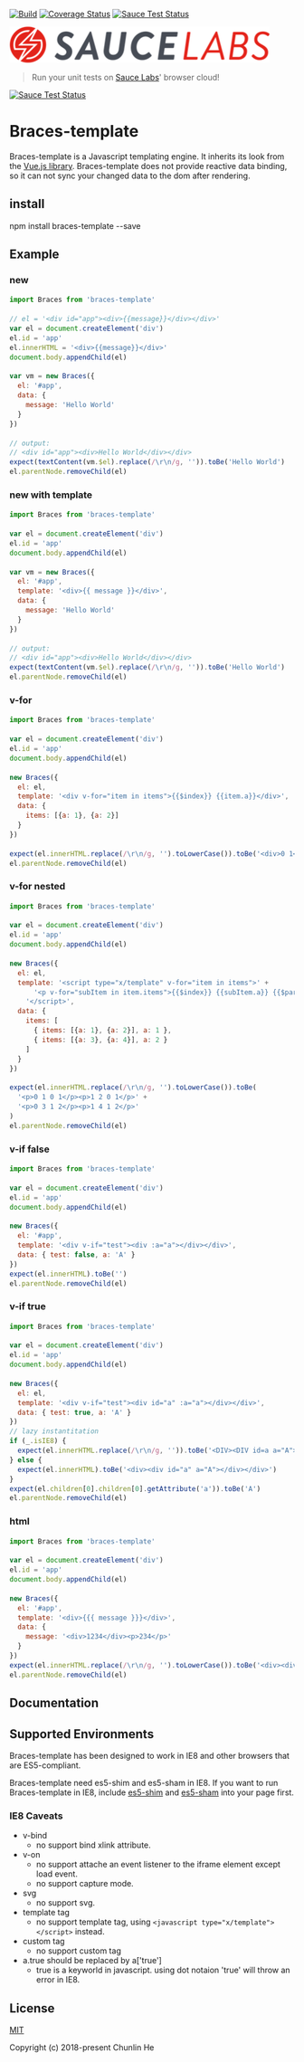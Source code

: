 [![Build](https://img.shields.io/travis/hcl1687/braces-template.svg)](https://travis-ci.org/hcl1687/braces-template)
[![Coverage Status](https://coveralls.io/repos/github/hcl1687/braces-template/badge.svg)](https://coveralls.io/github/hcl1687/braces-template)
[![Sauce Test Status](https://saucelabs.com/buildstatus/hcl1687)](https://saucelabs.com/u/hcl1687)

![Karma Plus Sauce](/img/Sauce-Labs_Horiz_Red-Grey_RGB.png)

> Run your unit tests on [Sauce Labs](https://saucelabs.com/)' browser cloud!

<p>
  <a href="https://saucelabs.com/u/hcl1687">
    <img src="https://saucelabs.com/browser-matrix/hcl1687.svg" alt="Sauce Test Status"/>
  </a>
</p>

# Braces-template

Braces-template is a Javascript templating engine. It inherits its look from the <a href='https://github.com/vuejs/vue'>Vue.js library</a>. Braces-template does not provide reactive data binding, so it can not sync your changed data to the dom after rendering.

## install

npm install braces-template --save

## Example

### new
```javascript
import Braces from 'braces-template'

// el = '<div id="app"><div>{{message}}</div></div>'
var el = document.createElement('div')
el.id = 'app'
el.innerHTML = '<div>{{message}}</div>'
document.body.appendChild(el)

var vm = new Braces({
  el: '#app',
  data: {
    message: 'Hello World'
  }
})

// output:
// <div id="app"><div>Hello World</div></div>
expect(textContent(vm.$el).replace(/\r\n/g, '')).toBe('Hello World')
el.parentNode.removeChild(el)
```

### new with template
```javascript
import Braces from 'braces-template'

var el = document.createElement('div')
el.id = 'app'
document.body.appendChild(el)

var vm = new Braces({
  el: '#app',
  template: '<div>{{ message }}</div>',
  data: {
    message: 'Hello World'
  }
})

// output:
// <div id="app"><div>Hello World</div></div>
expect(textContent(vm.$el).replace(/\r\n/g, '')).toBe('Hello World')
el.parentNode.removeChild(el)
```

### v-for
```javascript
import Braces from 'braces-template'

var el = document.createElement('div')
el.id = 'app'
document.body.appendChild(el)

new Braces({
  el: el,
  template: '<div v-for="item in items">{{$index}} {{item.a}}</div>',
  data: {
    items: [{a: 1}, {a: 2}]
  }
})

expect(el.innerHTML.replace(/\r\n/g, '').toLowerCase()).toBe('<div>0 1</div><div>1 2</div>')
el.parentNode.removeChild(el)
```

### v-for nested
```javascript
import Braces from 'braces-template'

var el = document.createElement('div')
el.id = 'app'
document.body.appendChild(el)

new Braces({
  el: el,
  template: '<script type="x/template" v-for="item in items">' +
      '<p v-for="subItem in item.items">{{$index}} {{subItem.a}} {{$parent.$index}} {{item.a}}</p>' +
    '</script>',
  data: {
    items: [
      { items: [{a: 1}, {a: 2}], a: 1 },
      { items: [{a: 3}, {a: 4}], a: 2 }
    ]
  }
})

expect(el.innerHTML.replace(/\r\n/g, '').toLowerCase()).toBe(
  '<p>0 1 0 1</p><p>1 2 0 1</p>' +
  '<p>0 3 1 2</p><p>1 4 1 2</p>'
)
el.parentNode.removeChild(el)
```

### v-if false
```javascript
import Braces from 'braces-template'

var el = document.createElement('div')
el.id = 'app'
document.body.appendChild(el)

new Braces({
  el: '#app',
  template: '<div v-if="test"><div :a="a"></div></div>',
  data: { test: false, a: 'A' }
})
expect(el.innerHTML).toBe('')
el.parentNode.removeChild(el)
```

### v-if true
```javascript
import Braces from 'braces-template'

var el = document.createElement('div')
el.id = 'app'
document.body.appendChild(el)

new Braces({
  el: el,
  template: '<div v-if="test"><div id="a" :a="a"></div></div>',
  data: { test: true, a: 'A' }
})
// lazy instantitation
if (_.isIE8) {
  expect(el.innerHTML.replace(/\r\n/g, '')).toBe('<DIV><DIV id=a a="A"></DIV></DIV>')
} else {
  expect(el.innerHTML).toBe('<div><div id="a" a="A"></div></div>')
}
expect(el.children[0].children[0].getAttribute('a')).toBe('A')
el.parentNode.removeChild(el)
```

### html
```javascript
import Braces from 'braces-template'

var el = document.createElement('div')
el.id = 'app'
document.body.appendChild(el)

new Braces({
  el: '#app',
  template: '<div>{{{ message }}}</div>',
  data: {
    message: '<div>1234</div><p>234</p>'
  }
})
expect(el.innerHTML.replace(/\r\n/g, '').toLowerCase()).toBe('<div><div>1234</div><p>234</p></div>')
el.parentNode.removeChild(el)
```

## Documentation

## Supported Environments
Braces-template has been designed to work in IE8 and other browsers that are ES5-compliant.

Braces-template need es5-shim and es5-sham in IE8. If you want to run Braces-template in IE8, include <a href='https://github.com/es-shims/es5-shim/blob/master/es5-shim.js'>es5-shim</a> and <a href='https://github.com/es-shims/es5-shim/blob/master/es5-sham.js'>es5-sham</a> into your page first.

### IE8 Caveats
- v-bind 
    - no support bind xlink attribute.
- v-on
    - no support attache an event listener to the iframe element except load event.
    - no support capture mode.
- svg
    - no support svg.
- template tag
    - no support template tag, using `<javascript type="x/template"></script>` instead.
- custom tag
    - no support custom tag
- a.true should be replaced by a['true']
    - true is a keyworld in javascript. using dot notaion 'true' will throw an error in IE8.

## License

[MIT](http://opensource.org/licenses/MIT)

Copyright (c) 2018-present Chunlin He
